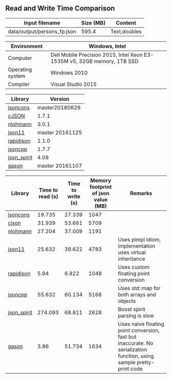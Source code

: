 
## Read and Write Time Comparison


Input filename|Size (MB)|Content
---|---|---
data/output/persons_fp.json|595.4|Text,doubles

Environment|Windows, Intel
---|---
Computer|Dell Mobile Precision 2015, Intel Xeon E3-1535M v5, 32GB memory, 1TB SSD
Operating system|Windows 2010
Compiler|Visual Studio 2015

Library|Version
---|---
[jsoncons](https://github.com/danielaparker/jsoncons)|master20180629
[cJSON](https://github.com/DaveGamble/cJSON)|1.7.1
[nlohmann](https://github.com/nlohmann/json)|3.0.1
[json11](https://github.com/dropbox/json11)|master 20161125
[rapidjson](https://github.com/miloyip/rapidjson)|1.1.0
[jsoncpp](https://github.com/open-source-parsers/jsoncpp)|1.7.7
[json_spirit](http://www.codeproject.com/Articles/20027/JSON-Spirit-A-C-JSON-Parser-Generator-Implemented)|4.08
[gason](https://github.com/vivkin/gason)|master 20161107

Library|Time to read (s)|Time to write (s)|Memory footprint of json value (MB)|Remarks
---|---|---|---|---
[jsoncons](https://github.com/danielaparker/jsoncons)|19.735|27.339|1047|
[cjson](https://github.com/DaveGamble/cJSON)|31.939|53.661|5709|
[nlohmann](https://github.com/nlohmann/json)|27.204|37.009|1191|
[json11](https://github.com/dropbox/json11)|25.632|39.622|4783|Uses pimpl idiom, implementation uses virtual inheritance
[rapidjson](https://github.com/miloyip/rapidjson)|5.94|6.822|1048|Uses custom floating point conversion
[jsoncpp](https://github.com/open-source-parsers/jsoncpp)|55.632|60.134|5168|Uses std::map for both arrays and objects
[json_spirit](http://www.codeproject.com/Articles/20027/JSON-Spirit-A-C-JSON-Parser-Generator-Implemented)|274.093|68.811|2628|Boost spirit parsing is slow
[gason](https://github.com/vivkin/gason)|3.86|51.734|1634|Uses naive floating point conversion, fast but inaccurate. No serialization function, using sample pretty-print code


